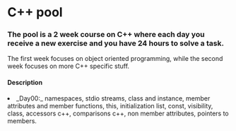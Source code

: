 # C++ pool
  ### The pool is a 2 week course on C++ where each day you receive a new exercise and you have 24 hours to solve a task.

The first week focuses on object oriented programming, while the second week focuses on more C++ specific stuff.

#### Description
<li> _Day00:_ namespaces, stdio streams, class and instance, member attributes and member functions, this, initialization list, const, visibility, class, accessors c++, comparisons c++, non member attributes, pointers to members.
